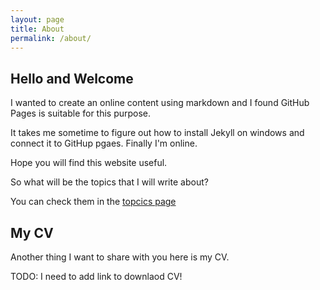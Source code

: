 ```yaml
---
layout: page
title: About
permalink: /about/
---
```


## Hello and Welcome 

I wanted to create an online content using markdown and I found GitHub Pages is suitable for this purpose. 

It takes me sometime to figure out how to install Jekyll on windows and connect it to GitHup pgaes. Finally I'm online. 

Hope you will find this website useful.

So what will be the topics that I will write about?

You can check them in the [topcics page](/topics)
  

## My CV 

Another thing I want to share with you here is my CV. 

TODO: I need to add link to downlaod CV!